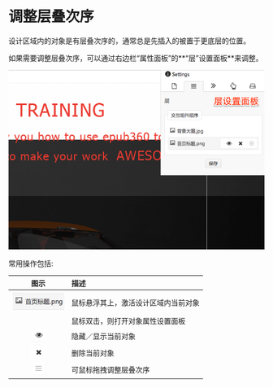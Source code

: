# 调整层叠次序

设计区域内的对象是有层叠次序的，通常总是先插入的被置于更底层的位置。

如果需要调整层叠次序，可以通过右边栏“属性面板”的**“层”设置面板**来调整。

![](../images/lesson-1/z-index/main.png)

常用操作包括:


| 图示       | 描述 |
| :--------:  | :--------|
| ![](../images/lesson-1/z-index/item.png)| 鼠标悬浮其上，激活设计区域内当前对象 |
| | 鼠标双击，则打开对象属性设置面板 |
| ![](../images/lesson-1/z-index/show-hide.png)| 隐藏／显示当前对象 |
| ![](../images/lesson-1/z-index/delete.png)| 删除当前对象 |
| ![](../images/lesson-1/z-index/drag-anchor.png)| 可鼠标拖拽调整层叠次序 |
